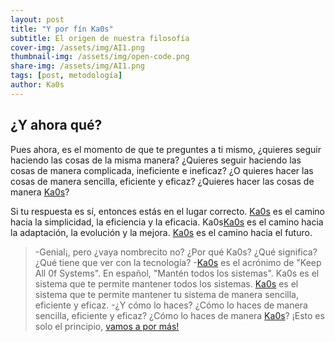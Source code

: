 ```yaml
---
layout: post
title: "Y por fín Ka0s"
subtitle: El origen de nuestra filosofía
cover-img: /assets/img/AI1.png
thumbnail-img: /assets/img/open-code.png
share-img: /assets/img/AI1.png
tags: [post, metodología]
author: Ka0s
---
```

## ¿Y ahora qué?

Pues ahora, es el momento de que te preguntes a ti mismo, ¿quieres seguir haciendo las cosas de la misma manera? ¿Quieres seguir haciendo las cosas de manera complicada, ineficiente e ineficaz? ¿O quieres hacer las cosas de manera sencilla, eficiente y eficaz? ¿Quieres hacer las cosas de manera [Ka0s](https://github.com/Ka0s-Klaus/ka0s/blob/main/core/docs/ka0s/ka0s_kaizen.md)?

Si tu respuesta es sí, entonces estás en el lugar correcto. [Ka0s](https://github.com/Ka0s-Klaus/ka0s/blob/main/core/docs/ka0s/ka0s_kaizen.md) es el camino hacia la simplicidad, la eficiencia y la eficacia. Ka0s[Ka0s](https://github.com/Ka0s-Klaus/ka0s/blob/main/core/docs/ka0s/ka0s_kaizen.md) es el camino hacia la adaptación, la evolución y la mejora. [Ka0s](https://github.com/Ka0s-Klaus/ka0s/blob/main/core/docs/ka0s/ka0s_kaizen.md) es el camino hacia el futuro.

>-Genial¡, pero ¿vaya nombrecito no? ¿Por qué Ka0s? ¿Qué significa? ¿Qué tiene que ver con la tecnología?
>-[Ka0s](https://github.com/Ka0s-Klaus/ka0s/blob/main/core/docs/ka0s/ka0s_kaizen.md) es el acrónimo de "Keep All 0f Systems". En español, "Mantén todos los sistemas". Ka0s es el sistema que te permite mantener todos los sistemas. [Ka0s](https://github.com/Ka0s-Klaus/ka0s/blob/main/core/docs/ka0s/ka0s_kaizen.md) es el sistema que te permite mantener tu sistema de manera sencilla, eficiente y eficaz.
>-¿Y cómo lo haces? ¿Cómo lo haces de manera sencilla, eficiente y eficaz? ¿Cómo lo haces de manera [Ka0s](https://github.com/Ka0s-Klaus/ka0s/blob/main/core/docs/ka0s/ka0s_kaizen.md)?
¡Esto es solo el principio, [vamos a por más!](https://github.com/Ka0s-Klaus/ka0s/blob/main/core/docs/README.md)
